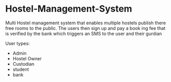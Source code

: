 # Hostel-Management-System
Multi Hostel management system that enables multiple hostels publish there free rooms to the public. The users then sign up and pay a book ing fee that is verified by the bank which triggers an SMS to the user and their gurdian

User types:
- Admin
- Hostel Owner
- Custodian
- student
- bank

